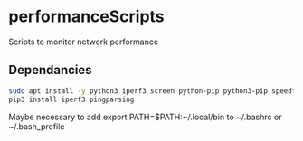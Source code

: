 # performanceScripts
Scripts to monitor network performance

## Dependancies

```bash
sudo apt install -y python3 iperf3 screen python-pip python3-pip speedtest-cli golang-go
pip3 install iperf3 pingparsing
```
Maybe necessary to add export PATH=$PATH:~/.local/bin to ~/.bashrc or ~/.bash_profile
